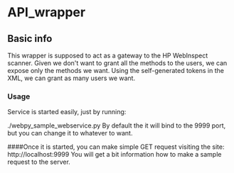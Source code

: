 # API_wrapper

## Basic info
This wrapper is supposed to act as a gateway to the HP WebInspect scanner. Given we don't want to grant all the methods to the users, we can expose only the methods we want. Using the self-generated tokens in the XML, we can grant as many users we want.

### Usage
Service is started easily, just by running:

./webpy_sample_webservice.py
By default the it will bind to the 9999 port, but you can change it to whatever to want.

####Once it is started, you can make simple GET request visiting the site:
http://localhost:9999
You will get a bit information how to make a sample request to the server.


